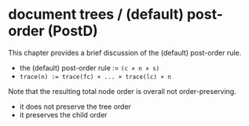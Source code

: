 
# document trees / (default) post-order (PostD)

This chapter provides a brief discussion of the (default) post-order rule.

* the (default) post-order rule := `(c × n × s)`
* `trace(n) := trace(fc) × ... × trace(lc) × n`

Note that the resulting total node order is overall not order-preserving.

* it does not preserve the tree order
* it preserves the child order
